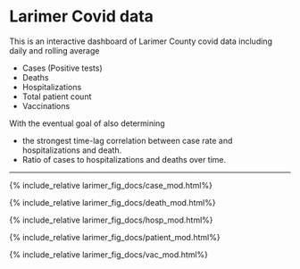 # Larimer Covid data

This is an interactive dashboard of Larimer County covid data including daily and rolling average
* Cases (Positive tests)
* Deaths
* Hospitalizations
* Total patient count
* Vaccinations

With the eventual goal of also determining 
* the strongest time-lag correlation between case rate and hospitalizations and death.
* Ratio of cases to hospitalizations and deaths over time.

---

{% include_relative larimer_fig_docs/case_mod.html%}

{% include_relative larimer_fig_docs/death_mod.html%}

{% include_relative larimer_fig_docs/hosp_mod.html%}

{% include_relative larimer_fig_docs/patient_mod.html%}

{% include_relative larimer_fig_docs/vac_mod.html%}




